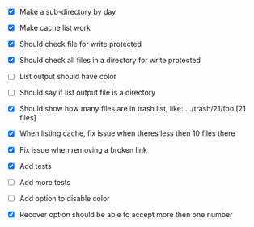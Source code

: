 
 - [x] Make a sub-directory by day
 - [x] Make cache list work
 - [x] Should check file for write protected
 - [x] Should check all files in a directory for write protected
 - [ ] List output should have color
 - [ ] Should say if list output file is a directory
 - [x] Should show how many files are in trash list, like: .../trash/21/foo [21 files]
 - [x] When listing cache, fix issue when theres less then 10 files there
 - [x] Fix issue when removing a broken link
 - [x] Add tests
 - [ ] Add more tests
 - [ ] Add option to disable color
 - [x] Recover option should be able to accept more then one number


